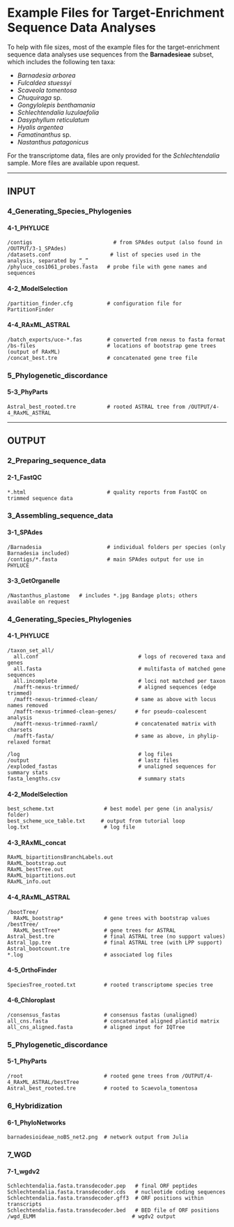 
# Example Files for Target-Enrichment Sequence Data Analyses

To help with file sizes, most of the example files for the target-enrichment sequence data analyses use sequences from the **Barnadesieae** subset, which includes the following ten taxa:

- *Barnadesia arborea*
- *Fulcaldea stuessyi*
- *Scaveola tomentosa*
- *Chuquiraga* sp.
- *Gongylolepis benthamania*
- *Schlechtendalia luzulaefolia*
- *Dasyphyllum reticulatum*
- *Hyalis argentea*
- *Famatinanthus* sp.
- *Nastanthus patagonicus*

For the transcriptome data, files are only provided for the *Schlechtendalia* sample. More files are available upon request.

---

## INPUT

### 4_Generating_Species_Phylogenies

#### 4-1_PHYLUCE

```
/contigs                          # from SPAdes output (also found in /OUTPUT/3-1_SPAdes)
/datasets.conf                   # list of species used in the analysis, separated by “_”
/phyluce_cos1061_probes.fasta   # probe file with gene names and sequences
```

#### 4-2_ModelSelection

```
/partition_finder.cfg           # configuration file for PartitionFinder
```

#### 4-4_RAxML_ASTRAL

```
/batch_exports/uce-*.fas        # converted from nexus to fasta format
/bs-files                       # locations of bootstrap gene trees (output of RAxML)
/concat_best.tre                # concatenated gene tree file
```

### 5_Phylogenetic_discordance

#### 5-3_PhyParts

```
Astral_best_rooted.tre          # rooted ASTRAL tree from /OUTPUT/4-4_RAxML_ASTRAL
```

---

## OUTPUT

### 2_Preparing_sequence_data

#### 2-1_FastQC

```
*.html                          # quality reports from FastQC on trimmed sequence data
```

### 3_Assembling_sequence_data

#### 3-1_SPAdes

```
/Barnadesia                     # individual folders per species (only Barnadesia included)
/contigs/*.fasta                # main SPAdes output for use in PHYLUCE
```

#### 3-3_GetOrganelle

```
/Nastanthus_plastome   # includes *.jpg Bandage plots; others available on request
```

### 4_Generating_Species_Phylogenies

#### 4-1_PHYLUCE

```
/taxon_set_all/
  all.conf                                # logs of recovered taxa and genes
  all.fasta                               # multifasta of matched gene sequences
  all.incomplete                          # loci not matched per taxon
  /mafft-nexus-trimmed/                   # aligned sequences (edge trimmed)
  /mafft-nexus-trimmed-clean/            # same as above with locus names removed
  /mafft-nexus-trimmed-clean-genes/      # for pseudo-coalescent analysis
  /mafft-nexus-trimmed-raxml/            # concatenated matrix with charsets
  /mafft-fasta/                          # same as above, in phylip-relaxed format

/log                                      # log files
/output                                   # lastz files
/exploded_fastas                          # unaligned sequences for summary stats
fasta_lengths.csv                         # summary stats
```

#### 4-2_ModelSelection

```
best_scheme.txt                # best model per gene (in analysis/ folder)
best_scheme_uce_table.txt     # output from tutorial loop
log.txt                        # log file
```

#### 4-3_RAxML_concat

```
RAxML_bipartitionsBranchLabels.out
RAxML_bootstrap.out
RAxML_bestTree.out
RAxML_bipartitions.out
RAxML_info.out
```

#### 4-4_RAxML_ASTRAL

```
/bootTree/
  RAxML_bootstrap*             # gene trees with bootstrap values
/bestTree/
  RAxML_bestTree*              # gene trees for ASTRAL
Astral_best.tre                # final ASTRAL tree (no support values)
Astral_lpp.tre                 # final ASTRAL tree (with LPP support)
Astral_bootcount.tre
*.log                          # associated log files
```

#### 4-5_OrthoFinder

```
SpeciesTree_rooted.txt         # rooted transcriptome species tree
```

#### 4-6_Chloroplast

```
/consensus_fastas              # consensus fastas (unaligned)
all_cns.fasta                  # concatenated aligned plastid matrix
all_cns_aligned.fasta          # aligned input for IQTree
```

### 5_Phylogenetic_discordance

#### 5-1_PhyParts

```
/root                          # rooted gene trees from /OUTPUT/4-4_RAxML_ASTRAL/bestTree
Astral_best_rooted.tre         # rooted to Scaevola_tomentosa
```

### 6_Hybridization

#### 6-1_PhyloNetworks

```
barnadesioideae_noBS_net2.png  # network output from Julia
```

### 7_WGD

#### 7-1_wgdv2

```
Schlechtendalia.fasta.transdecoder.pep   # final ORF peptides
Schlechtendalia.fasta.transdecoder.cds   # nucleotide coding sequences
Schlechtendalia.fasta.transdecoder.gff3  # ORF positions within transcripts
Schlechtendalia.fasta.transdecoder.bed   # BED file of ORF positions
/wgd_ELMM                               # wgdv2 output
```
